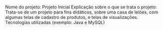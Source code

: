 ﻿Nome do projeto: Projeto Inicial
Explicação sobre o que se trata o projeto:
Trata-se de um projeto para fins didáticos, sobre uma casa de leiões, com algumas telas de cadastro de produtos, e telas de visualizações.
Tecnologias utilizadas (exemplo: Java e MySQL)